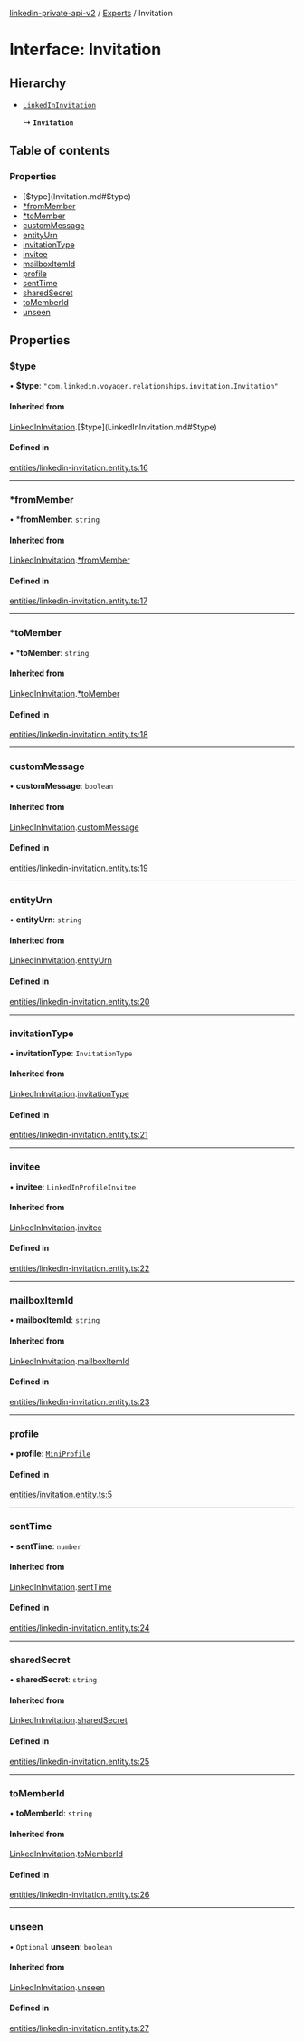 [linkedin-private-api-v2](../README.md) / [Exports](../modules.md) / Invitation

# Interface: Invitation

## Hierarchy

- [`LinkedInInvitation`](LinkedInInvitation.md)

  ↳ **`Invitation`**

## Table of contents

### Properties

- [$type](Invitation.md#$type)
- [*fromMember](Invitation.md#*frommember)
- [*toMember](Invitation.md#*tomember)
- [customMessage](Invitation.md#custommessage)
- [entityUrn](Invitation.md#entityurn)
- [invitationType](Invitation.md#invitationtype)
- [invitee](Invitation.md#invitee)
- [mailboxItemId](Invitation.md#mailboxitemid)
- [profile](Invitation.md#profile)
- [sentTime](Invitation.md#senttime)
- [sharedSecret](Invitation.md#sharedsecret)
- [toMemberId](Invitation.md#tomemberid)
- [unseen](Invitation.md#unseen)

## Properties

### $type

• **$type**: ``"com.linkedin.voyager.relationships.invitation.Invitation"``

#### Inherited from

[LinkedInInvitation](LinkedInInvitation.md).[$type](LinkedInInvitation.md#$type)

#### Defined in

[entities/linkedin-invitation.entity.ts:16](https://github.com/akash-gupt/linkedin-private-api/blob/db337d2/src/entities/linkedin-invitation.entity.ts#L16)

___

### *fromMember

• ***fromMember**: `string`

#### Inherited from

[LinkedInInvitation](LinkedInInvitation.md).[*fromMember](LinkedInInvitation.md#*frommember)

#### Defined in

[entities/linkedin-invitation.entity.ts:17](https://github.com/akash-gupt/linkedin-private-api/blob/db337d2/src/entities/linkedin-invitation.entity.ts#L17)

___

### *toMember

• ***toMember**: `string`

#### Inherited from

[LinkedInInvitation](LinkedInInvitation.md).[*toMember](LinkedInInvitation.md#*tomember)

#### Defined in

[entities/linkedin-invitation.entity.ts:18](https://github.com/akash-gupt/linkedin-private-api/blob/db337d2/src/entities/linkedin-invitation.entity.ts#L18)

___

### customMessage

• **customMessage**: `boolean`

#### Inherited from

[LinkedInInvitation](LinkedInInvitation.md).[customMessage](LinkedInInvitation.md#custommessage)

#### Defined in

[entities/linkedin-invitation.entity.ts:19](https://github.com/akash-gupt/linkedin-private-api/blob/db337d2/src/entities/linkedin-invitation.entity.ts#L19)

___

### entityUrn

• **entityUrn**: `string`

#### Inherited from

[LinkedInInvitation](LinkedInInvitation.md).[entityUrn](LinkedInInvitation.md#entityurn)

#### Defined in

[entities/linkedin-invitation.entity.ts:20](https://github.com/akash-gupt/linkedin-private-api/blob/db337d2/src/entities/linkedin-invitation.entity.ts#L20)

___

### invitationType

• **invitationType**: `InvitationType`

#### Inherited from

[LinkedInInvitation](LinkedInInvitation.md).[invitationType](LinkedInInvitation.md#invitationtype)

#### Defined in

[entities/linkedin-invitation.entity.ts:21](https://github.com/akash-gupt/linkedin-private-api/blob/db337d2/src/entities/linkedin-invitation.entity.ts#L21)

___

### invitee

• **invitee**: `LinkedInProfileInvitee`

#### Inherited from

[LinkedInInvitation](LinkedInInvitation.md).[invitee](LinkedInInvitation.md#invitee)

#### Defined in

[entities/linkedin-invitation.entity.ts:22](https://github.com/akash-gupt/linkedin-private-api/blob/db337d2/src/entities/linkedin-invitation.entity.ts#L22)

___

### mailboxItemId

• **mailboxItemId**: `string`

#### Inherited from

[LinkedInInvitation](LinkedInInvitation.md).[mailboxItemId](LinkedInInvitation.md#mailboxitemid)

#### Defined in

[entities/linkedin-invitation.entity.ts:23](https://github.com/akash-gupt/linkedin-private-api/blob/db337d2/src/entities/linkedin-invitation.entity.ts#L23)

___

### profile

• **profile**: [`MiniProfile`](MiniProfile.md)

#### Defined in

[entities/invitation.entity.ts:5](https://github.com/akash-gupt/linkedin-private-api/blob/db337d2/src/entities/invitation.entity.ts#L5)

___

### sentTime

• **sentTime**: `number`

#### Inherited from

[LinkedInInvitation](LinkedInInvitation.md).[sentTime](LinkedInInvitation.md#senttime)

#### Defined in

[entities/linkedin-invitation.entity.ts:24](https://github.com/akash-gupt/linkedin-private-api/blob/db337d2/src/entities/linkedin-invitation.entity.ts#L24)

___

### sharedSecret

• **sharedSecret**: `string`

#### Inherited from

[LinkedInInvitation](LinkedInInvitation.md).[sharedSecret](LinkedInInvitation.md#sharedsecret)

#### Defined in

[entities/linkedin-invitation.entity.ts:25](https://github.com/akash-gupt/linkedin-private-api/blob/db337d2/src/entities/linkedin-invitation.entity.ts#L25)

___

### toMemberId

• **toMemberId**: `string`

#### Inherited from

[LinkedInInvitation](LinkedInInvitation.md).[toMemberId](LinkedInInvitation.md#tomemberid)

#### Defined in

[entities/linkedin-invitation.entity.ts:26](https://github.com/akash-gupt/linkedin-private-api/blob/db337d2/src/entities/linkedin-invitation.entity.ts#L26)

___

### unseen

• `Optional` **unseen**: `boolean`

#### Inherited from

[LinkedInInvitation](LinkedInInvitation.md).[unseen](LinkedInInvitation.md#unseen)

#### Defined in

[entities/linkedin-invitation.entity.ts:27](https://github.com/akash-gupt/linkedin-private-api/blob/db337d2/src/entities/linkedin-invitation.entity.ts#L27)
